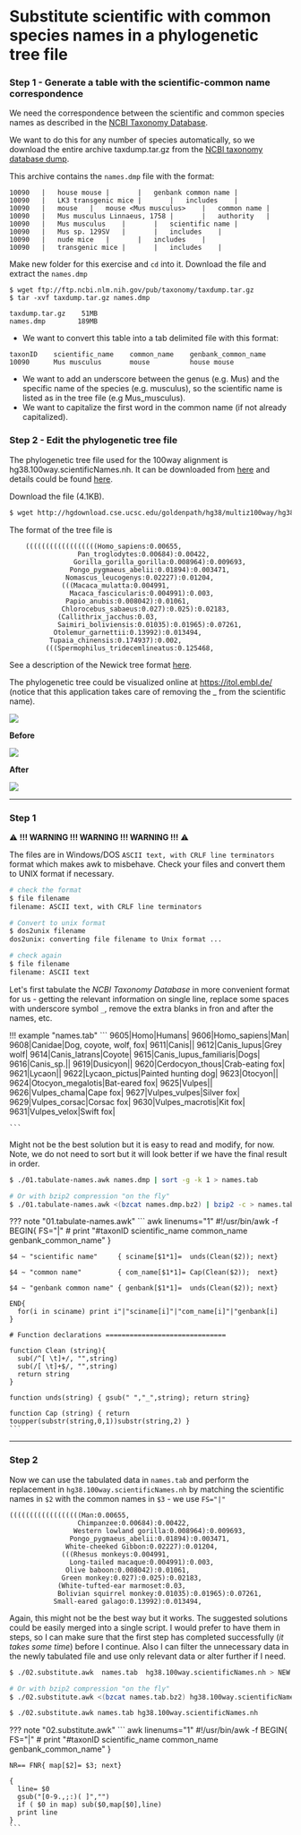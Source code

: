 # Substitute scientific with common species names in a phylogenetic tree file

### Step 1 - Generate a table with the scientific-common name correspondence

We need the correspondence between the scientific and common species names as described in the [NCBI Taxonomy Database](https://www.ncbi.nlm.nih.gov/Taxonomy/Browser/wwwtax.cgi?mode=Info&id=10090&lvl=2&p=has_linkout&p=blast_url&p=genome_blast&lin=f&keep=1&srchmode=1&unlock).

We want to do this for any number of species automatically, so we download the entire archive taxdump.tar.gz from the [NCBI taxonomy database dump](ftp://ftp.ncbi.nlm.nih.gov/pub/taxonomy/).

This archive contains the `names.dmp` file with the format:
```
10090	|	house mouse	|		|	genbank common name	|
10090	|	LK3 transgenic mice	|		|	includes	|
10090	|	mouse	|	mouse <Mus musculus>	|	common name	|
10090	|	Mus musculus Linnaeus, 1758	|		|	authority	|
10090	|	Mus musculus	|		|	scientific name	|
10090	|	Mus sp. 129SV	|		|	includes	|
10090	|	nude mice	|		|	includes	|
10090	|	transgenic mice	|		|	includes	|
```

Make new folder for this exercise and `cd` into it. Download the file and extract the `names.dmp`

```
$ wget ftp://ftp.ncbi.nlm.nih.gov/pub/taxonomy/taxdump.tar.gz
$ tar -xvf taxdump.tar.gz names.dmp
```

```
taxdump.tar.gz    51MB
names.dmp        189MB 
```

- We want to convert this table into a tab delimited file with this format:
```
taxonID    scientific_name    common_name    genbank_common_name
10090      Mus musculus       mouse          house mouse
```
- We want to add an underscore between the genus (e.g. Mus) and the specific name of the species (e.g. musculus), so the scientific name is listed as in the tree file (e.g Mus_musculus).
- We want to capitalize the first word in the common name (if not already capitalized).

### Step 2 - Edit the phylogenetic tree file

The phylogenetic tree file used for the 100way alignment is hg38.100way.scientificNames.nh. 
It can be downloaded from [here](http://hgdownload.cse.ucsc.edu/goldenpath/hg38/multiz100way/) and details could be found [here](http://genomewiki.ucsc.edu/index.php/Phylogenetic_Tree).

Download the file (4.1KB).
``` bash
$ wget http://hgdownload.cse.ucsc.edu/goldenpath/hg38/multiz100way/hg38.100way.scientificNames.nh
```

The format of the tree file is
```
	((((((((((((((((((Homo_sapiens:0.00655,
                 Pan_troglodytes:0.00684):0.00422,
                Gorilla_gorilla_gorilla:0.008964):0.009693,
               Pongo_pygmaeus_abelii:0.01894):0.003471,
              Nomascus_leucogenys:0.02227):0.01204,
             (((Macaca_mulatta:0.004991,
               Macaca_fascicularis:0.004991):0.003,
              Papio_anubis:0.008042):0.01061,
             Chlorocebus_sabaeus:0.027):0.025):0.02183,
            (Callithrix_jacchus:0.03,
            Saimiri_boliviensis:0.01035):0.01965):0.07261,
           Otolemur_garnettii:0.13992):0.013494,
          Tupaia_chinensis:0.174937):0.002,
         (((Spermophilus_tridecemlineatus:0.125468,
```

See a description of the Newick tree format [here](https://en.wikipedia.org/wiki/Newick_format).

The phylogenetic tree could be visualized online at https://itol.embl.de/ (notice that this application takes care of removing the _ from the scientific name).

![](../images/1t.png)

**Before**

![](../images/1tb.png)

**After**

![](../images/2tb.png)

---

### Step 1

:warning: **!!! WARNING !!! WARNING !!! WARNING !!!** :warning:

The files are in Windows/DOS `ASCII text, with CRLF line terminators` format which makes awk to misbehave. Check your files and convert them to UNIX format if necessary.

``` bash
# check the format
$ file filename
filename: ASCII text, with CRLF line terminators

# Convert to unix format
$ dos2unix filename
dos2unix: converting file filename to Unix format ...

# check again
$ file filename
filename: ASCII text
```

Let's first tabulate the *NCBI Taxonomy Database* in more convenient format for us - getting the relevant information on single line, replace some spaces with underscore symbol `_`, remove the extra blanks in fron and after the names, etc.

!!! example "names.tab"
    ```
    9605|Homo|Humans|
    9606|Homo_sapiens|Man|
    9608|Canidae|Dog, coyote, wolf, fox|
    9611|Canis||
    9612|Canis_lupus|Grey wolf|
    9614|Canis_latrans|Coyote|
    9615|Canis_lupus_familiaris|Dogs|
    9616|Canis_sp.||
    9619|Dusicyon||
    9620|Cerdocyon_thous|Crab-eating fox|
    9621|Lycaon||
    9622|Lycaon_pictus|Painted hunting dog|
    9623|Otocyon||
    9624|Otocyon_megalotis|Bat-eared fox|
    9625|Vulpes||
    9626|Vulpes_chama|Cape fox|
    9627|Vulpes_vulpes|Silver fox|
    9629|Vulpes_corsac|Corsac fox|
    9630|Vulpes_macrotis|Kit fox|
    9631|Vulpes_velox|Swift fox|
    
    ```

Might not be the best solution but it is easy to read and modify, for now. Note, we do not need to sort but it will look better if we have the final result in order.

``` bash
$ ./01.tabulate-names.awk names.dmp | sort -g -k 1 > names.tab

# Or with bzip2 compression "on the fly"
$ ./01.tabulate-names.awk <(bzcat names.dmp.bz2) | bzip2 -c > names.tab.bz2
```

??? note "01.tabulate-names.awk"
    ``` awk linenums="1"
    #!/usr/bin/awk -f
    BEGIN{
      FS="|"
    #  print "#taxonID scientific_name        common_name     genbank_common_name"
    }
    
    $4 ~ "scientific name"     { sciname[$1*1]=  unds(Clean($2)); next}
    
    $4 ~ "common name"         { com_name[$1*1]= Cap(Clean($2));  next}
    
    $4 ~ "genbank common name" { genbank[$1*1]=  unds(Clean($2)); next}
    
    END{
      for(i in sciname) print i"|"sciname[i]"|"com_name[i]"|"genbank[i]
    }
    
    # Function declarations ==============================
    
    function Clean (string){
      sub(/^[ \t]+/, "",string)
      sub(/[ \t]+$/, "",string)
      return string
    }
    
    function unds(string) { gsub(" ","_",string); return string}
    
    function Cap (string) { return toupper(substr(string,0,1))substr(string,2) }
    ```

---

### Step 2

Now we can use the tabulated data in `names.tab` and perform the replacement in `hg38.100way.scientificNames.nh` by matching the scientific names in `$2` with the common names in `$3` - we use `FS="|"`

```
((((((((((((((((((Man:0.00655,
                 Chimpanzee:0.00684):0.00422,
                Western lowland gorilla:0.008964):0.009693,
               Pongo_pygmaeus_abelii:0.01894):0.003471,
              White-cheeked Gibbon:0.02227):0.01204,
             (((Rhesus monkeys:0.004991,
               Long-tailed macaque:0.004991):0.003,
              Olive baboon:0.008042):0.01061,
             Green monkey:0.027):0.025):0.02183,
            (White-tufted-ear marmoset:0.03,
            Bolivian squirrel monkey:0.01035):0.01965):0.07261,
           Small-eared galago:0.13992):0.013494,
```

Again, this might not be the best way but it works. The suggested solutions could be easily merged into a single script. I would prefer to have them in steps, so I can make sure that the first step has completed successfully (*it takes some time*) before I continue. Also I can filter the unnecessary data in the newly tabulated file and use only relevant data or alter further if I need. 

``` bash
$ ./02.substitute.awk  names.tab  hg38.100way.scientificNames.nh > NEW.g38.100way.scientificNames.nh

# Or with bzip2 compression "on the fly"
$ ./02.substitute.awk <(bzcat names.tab.bz2) hg38.100way.scientificNames.nh > NEW.g38.100way.scientificNames.nh
```


``` bash
$ ./02.substitute.awk names.tab hg38.100way.scientificNames.nh
```
??? note "02.substitute.awk"
    ``` awk linenums="1"
    #!/usr/bin/awk -f
    BEGIN{
      FS="|"
    #  print "#taxonID scientific_name        common_name     genbank_common_name"
    }
    
    NR== FNR{ map[$2]= $3; next}
    
    {
      line= $0
      gsub("[0-9.,;:)( ]","")
      if ( $0 in map) sub($0,map[$0],line)
      print line
    }
    ```
